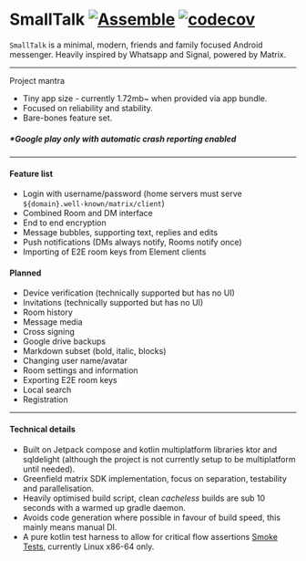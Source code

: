 # SmallTalk [![Assemble](https://github.com/ouchadam/small-talk/actions/workflows/assemble.yml/badge.svg)](https://github.com/ouchadam/small-talk/actions/workflows/assemble.yml) [![codecov](https://codecov.io/gh/ouchadam/small-talk/branch/main/graph/badge.svg?token=ETFSLZ9FCI)](https://codecov.io/gh/ouchadam/small-talk)

`SmallTalk` is a minimal, modern, friends and family focused Android messenger. Heavily inspired by Whatsapp and Signal, powered by Matrix.

---

Project mantra
- Tiny app size - currently 1.72mb~ when provided via app bundle.
- Focused on reliability and stability.
- Bare-bones feature set.

##### _*Google play only with automatic crash reporting enabled_

---

#### Feature list

- Login with username/password (home servers must serve `${domain}.well-known/matrix/client`)
- Combined Room and DM interface
- End to end encryption
- Message bubbles, supporting text, replies and edits
- Push notifications (DMs always notify, Rooms notify once)
- Importing of E2E room keys from Element clients

#### Planned

- Device verification (technically supported but has no UI)
- Invitations (technically supported but has no UI)
- Room history
- Message media
- Cross signing
- Google drive backups
- Markdown subset (bold, italic, blocks)
- Changing user name/avatar
- Room settings and information
- Exporting E2E room keys
- Local search
- Registration

--- 

#### Technical details

- Built on Jetpack compose and kotlin multiplatform libraries ktor and sqldelight (although the project is not currently setup to be multiplatform until needed).
- Greenfield matrix SDK implementation, focus on separation, testability and parallelisation.
- Heavily optimised build script, clean _cacheless_ builds are sub 10 seconds with a warmed up gradle daemon.
- Avoids code generation where possible in favour of build speed, this mainly means manual DI.
- A pure kotlin test harness to allow for critical flow assertions [Smoke Tests](https://github.com/ouchadam/small-talk/blob/main/test-harness/src/test/kotlin/SmokeTest.kt), currently Linux x86-64 only. 
